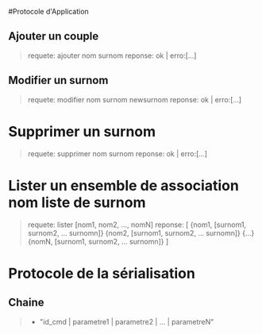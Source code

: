 #Protocole d'Application

## Ajouter un couple
> requete:
> ajouter nom surnom
> reponse:
> ok | erro:[...]

## Modifier un surnom
> requete:
> modifier nom surnom newsurnom
> reponse:
> ok | erro:[...]

# Supprimer un surnom
> requete:
> supprimer nom surnom
> reponse:
> ok | erro:[...]

# Lister un ensemble de association nom liste de surnom
> requete:
> lister [nom1, nom2, ..., nomN]
> reponse:
> [
>     {nom1, [surnom1, surnom2, ... surnomn]}
>     {nom2, [surnom1, surnom2, ... surnomn]}
>     {...}
>     {nomN, [surnom1, surnom2, ... surnomn]}
> ]


# Protocole de la sérialisation
## Chaine
> - "id_cmd | parametre1 | parametre2 | ... | parametreN"
